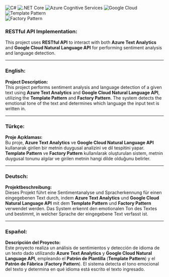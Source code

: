![C#](https://img.shields.io/badge/language-C%23-blue)
![.NET Core](https://img.shields.io/badge/.NET%20Core-8-green)
![Azure Cognitive Services](https://img.shields.io/badge/Azure-Cognitive%20Services-purple)
![Google Cloud](https://img.shields.io/badge/Google-Cloud%20Natural%20Language-red)
![Template Pattern](https://img.shields.io/badge/Design%20Pattern-Template-yellow)  
![Factory Pattern](https://img.shields.io/badge/Design%20Pattern-Factory-pink)  


### RESTful API Implementation:
This project uses **RESTful API** to interact with both **Azure Text Analytics** and **Google Cloud Natural Language API** for performing sentiment analysis and language detection.

---

### English:

**Project Description:**  
This project performs sentiment analysis and language detection of a given text using **Azure Text Analytics** and **Google Cloud Natural Language API**, utilizing the **Template Pattern** and **Factory Pattern**. The system detects the emotional tone of the text and determines which language the input text is written in.

---

### Türkçe:

**Proje Açıklaması:**  
Bu proje, **Azure Text Analytics** ve **Google Cloud Natural Language API** kullanarak girilen bir metnin duygusal analizini ve dil tespitini yapar. **Template Pattern** ve **Factory Pattern** kullanılarak oluşturulan sistem, metnin duygusal tonunu algılar ve girilen metnin hangi dilde olduğunu belirler.

---

### Deutsch:

**Projektbeschreibung:**  
Dieses Projekt führt eine Sentimentanalyse und Spracherkennung für einen eingegebenen Text durch, indem **Azure Text Analytics** und **Google Cloud Natural Language API** mit dem **Template Pattern** und **Factory Pattern** verwendet werden. Das System erkennt den emotionalen Ton des Textes und bestimmt, in welcher Sprache der eingegebene Text verfasst ist.

---

### Español:

**Descripción del Proyecto:**  
Este proyecto realiza un análisis de sentimientos y detección de idioma de un texto dado utilizando **Azure Text Analytics** y **Google Cloud Natural Language API**, empleando el **Patrón de Plantilla** (**Template Pattern**) y el **Patrón de Fábrica** (**Factory Pattern**). El sistema detecta el tono emocional del texto y determina en qué idioma está escrito el texto ingresado.
